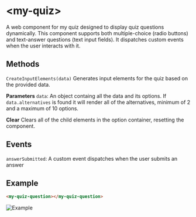 # &lt;my-quiz&gt;

A web component for my quiz designed to display quiz questions dynamically. This component supports both multiple-choice (radio buttons) and text-answer questions (text input fields). It dispatches custom events when the user interacts with it.

## Methods
`CreateInputElements(data)`
Generates input elements for the quiz based on the provided data.

**Parameters**
`data`: An object containg all the data and its options. If `data.alternatives` is found it will render all of the alternatives, minimum of 2 and a maximum of 10 options.

**Clear**
Clears all of the child elements in the option container, resetting the component.


## Events
`answerSubmitted`: A custom event dispatches when the user submits an answer

## Example
```html
<my-quiz-question></my-quiz-question>
```
![Example](./images/example.gif)
